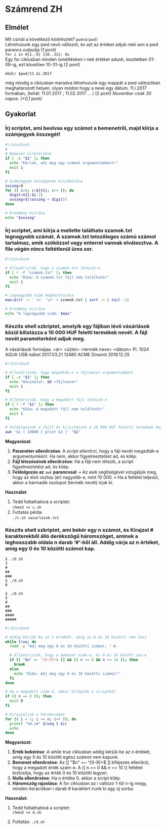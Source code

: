 # Számrend ZH
## Elmélet

Mit csinál a következő kódrészlet?
```pwd=$(pwd)```  
Létrehozunk egy pwd nevű változót, és azt az értéket adjuk neki ami a pwd parancs outputja (1 pont)  
```for i in 0{1..9} {10..31}; do```  
Egy for ciklusban minden ismétlésben i-nek értéket adunk, kezdetben 01-09-ig, ezt követően 10-31-ig (2 pont)

```mkdir $pwd/11.$i.2017```

még mindig a ciklusban maradva létrehozunk egy mappát a pwd változóban meghatározott helyen, olyan módon hogy a neve egy dátum, 11.$i$.2017 formában, (tehát: 11.01.2017 ; 11.02.2017 … ) (2 pont)
*November csak 30 napos. (+0,1 pont)*

## Gyakorlat

### Írj scriptet, ami beolvas egy számot a bemenetről, majd kiírja a számjegyek összegét!

```sh
#!/bin/bash
#
# Bemenet ellenőrzése
if [ -z "$1" ]; then
  echo "Kérlek, adj meg egy számot argumentumként!"
  exit 1
fi

# Számjegyek összegének kiszámítása
osszeg=0
for (( i=0; i<${#1}; i++ )); do
  digit=${1:$i:1}
  osszeg=$((osszeg + digit))
done

# Eredmény kiírása
echo "$osszeg"
```

### Írj scriptet, ami kiírja a mellette találhato szamok.txt legnagyobb számát. A szamok.txt tetszőleges számú számot tartalmaz, amik szóközzel vagy enterrel vannak elválasztva. A file végén nincs feltétlenül üres sor.

```sh
#!/bin/bash

# Ellenőrizzük, hogy a szamok.txt létezik-e
if [ ! -f "szamok.txt" ]; then
  echo "Hiba: A szamok.txt fájl nem található!"
  exit 1
fi

# Legnagyobb szám meghatározása
max=$(tr -s ' \n' '\n' < szamok.txt | sort -n | tail -1)

# Eredmény kiírása
echo "A legnagyobb szám: $max"
```

### Készíts shell szkriptet, amelyik egy fájlban lévő vásárlások közül kilistázza a 10 000 HUF feletti termékek nevét. A fájl nevét paraméterként adjuk meg. 
A vásárlások formájaa: <ár> <üzlet> <termék neve> <dátum>
Pl.
1024 AQUA USB-kábel 2017.03.21
12480 ACME Dinamit 2018.12.25

```sh
#!/bin/bash

# Ellenőrizzük, hogy megadták-e a fájlnevet argumentumként
if [ -z "$1" ]; then
  echo "Használat: $0 <fájlneve>"
  exit 1
fi

# Ellenőrizzük, hogy a megadott fájl létezik-e
if [ ! -f "$1" ]; then
  echo "Hiba: A megadott fájl nem található!"
  exit 1
fi

# Feldolgozzuk a fájlt és kilistázzuk a 10 000 HUF feletti termékek nevét
awk '$1 > 10000 { print $3 }' "$1"
```
**Magyarázat**:  
1.	**Paraméter ellenőrzése**: A script ellenőrzi, hogy a fájl nevét megadták-e argumentumként. Ha nem, akkor figyelmeztetést ad, és kilép.
2.	**Fájl létezésének ellenőrzése**: Ha a fájl nem létezik, a script figyelmeztetést ad, és kilép.
3.	**Feldolgozás az** `awk` **parancssal**:
	•	Az awk segítségével vizsgáljuk meg, hogy az első oszlop (ár) nagyobb-e, mint 10 000.
	•	Ha a feltétel teljesül, akkor a harmadik oszlopot (termék nevét) írjuk ki.

**Használat**:  
1. Tedd futtathatóvá a scriptet:  
```chmod +x c.sh```  
2. Futtatás példa:  
```./c.sh vasarlasok.txt```

### Készíts shell szkriptet, ami bekér egy n számot, és Kirajzol # karakterekből álló derékszögű háromszöget, aminek a leghosszabb oldala n darab ‘#’-ből áll. Addig várja az n értéket, amíg egy 0 és 10 közötti számot kap.
```
$ ./d.sh 
3
#
##
###
$ ./d.sh 
0

$ ./d.sh 
5
#
##
###
####
#####
```  
```sh
#!/bin/bash

# Addig kérjük be az n értékét, amíg az 0 és 10 közötti nem lesz
while true; do
  read -p "Adj meg egy 0 és 10 közötti számot: " n

  # Ellenőrizzük, hogy a bemenet szám-e, és 0 és 10 között van-e
  if [[ "$n" =~ ^[0-9]+$ ]] && (( n >= 0 && n <= 10 )); then
    break
  else
    echo "Hiba: Adj meg egy 0 és 10 közötti számot!"
  fi
done

# Ha a megadott szám 0, akkor kilépünk a scriptből
if (( n == 0 )); then
  exit 0
fi

# Kirajzoljuk a háromszöget
for (( i = 1; i <= n; i++ )); do
  printf "%0.s#" $(seq 1 $i)
  echo
done
```
**Magyarázat:**  
1.  **Érték bekérése**: A while true ciklusban addig kérjük be az n értékét, amíg egy 0 és 10 közötti egész számot nem kapunk.
2.	**Bemenet ellenőrzése**: Az [[ "$n" =~ ^[0-9]+$ ]] kifejezés ellenőrzi, hogy a megadott érték szám-e. A (( n >= 0 && n <= 10 )) feltétel biztosítja, hogy az érték 0 és 10 közötti legyen.
3.	**Nulla ellenőrzése**: Ha n értéke 0, akkor a script kilép.
4.	**Háromszög rajzolása**: A for ciklusban az i változó 1-től n-ig megy, minden iterációban i darab # karaktert írunk ki egy új sorba.

**Használat:**  
1. Tedd futtathatóvá a scriptet:  
```chmod +x d.sh```

2. Futtatás:
```./d.sh```